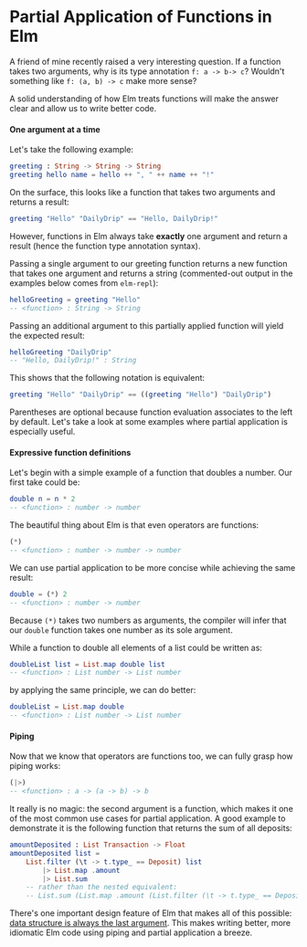 # Partial Application of Functions in Elm
A friend of mine recently raised a very interesting question. If a function
takes two arguments, why is its type annotation `f: a -> b-> c`? Wouldn't
something like `f: (a, b) -> c` make more sense?

A solid understanding of how Elm treats functions will make the answer clear
and allow us to write better code.

#### One argument at a time
Let's take the following example:

```elm
greeting : String -> String -> String
greeting hello name = hello ++ ", " ++ name ++ "!"
```

On the surface, this looks like a function that takes two arguments and
returns a result:

```elm
greeting "Hello" "DailyDrip" == "Hello, DailyDrip!"
```

However, functions in Elm always take **exactly** one argument and return
a result (hence the function type annotation syntax).

Passing a single argument to our greeting function returns a new function
that takes one argument and returns a string (commented-out output in
the examples below comes from `elm-repl`):

```elm
helloGreeting = greeting "Hello"
-- <function> : String -> String
```

Passing an additional argument to this partially applied function will
yield the expected result:

```elm
helloGreeting "DailyDrip"
-- "Hello, DailyDrip!" : String
```

This shows that the following notation is equivalent:

```elm
greeting "Hello" "DailyDrip" == ((greeting "Hello") "DailyDrip")
```

Parentheses are optional because function evaluation associates to the
left by default. Let's take a look at some examples where partial
application is especially useful.

#### Expressive function definitions
Let's begin with a simple example of a function that doubles a number.
Our first take could be:

```elm
double n = n * 2
-- <function> : number -> number
```

The beautiful thing about Elm is that even operators are functions:

```elm
(*)
-- <function> : number -> number -> number
```

We can use partial application to be more concise while achieving
the same result:

```elm
double = (*) 2
-- <function> : number -> number
```

Because `(*)` takes two numbers as arguments, the compiler will infer that
our `double` function takes one number as its sole argument.

While a function to double all elements of a list could be written as:

```elm
doubleList list = List.map double list
-- <function> : List number -> List number
```

by applying the same principle, we can do better:

```elm
doubleList = List.map double
-- <function> : List number -> List number
```

#### Piping
Now that we know that operators are functions too, we can fully
grasp how piping works:

```elm
(|>)
-- <function> : a -> (a -> b) -> b
```

It really is no magic: the second argument is a function, which makes it
one of the most common use cases for partial application. A good example to
demonstrate it is the following function that returns the sum of all deposits:

```elm
amountDeposited : List Transaction -> Float
amountDeposited list =
    List.filter (\t -> t.type_ == Deposit) list
        |> List.map .amount
        |> List.sum
    -- rather than the nested equivalent:
    -- List.sum (List.map .amount (List.filter (\t -> t.type_ == Deposit) list))
```

There's one important design feature of Elm that makes all of this possible:
[data structure is always the last argument](http://package.elm-lang.org/help/design-guidelines#the-data-structure-is-always-the-last-argument).
This makes writing better, more idiomatic Elm code using piping
and partial application a breeze.

